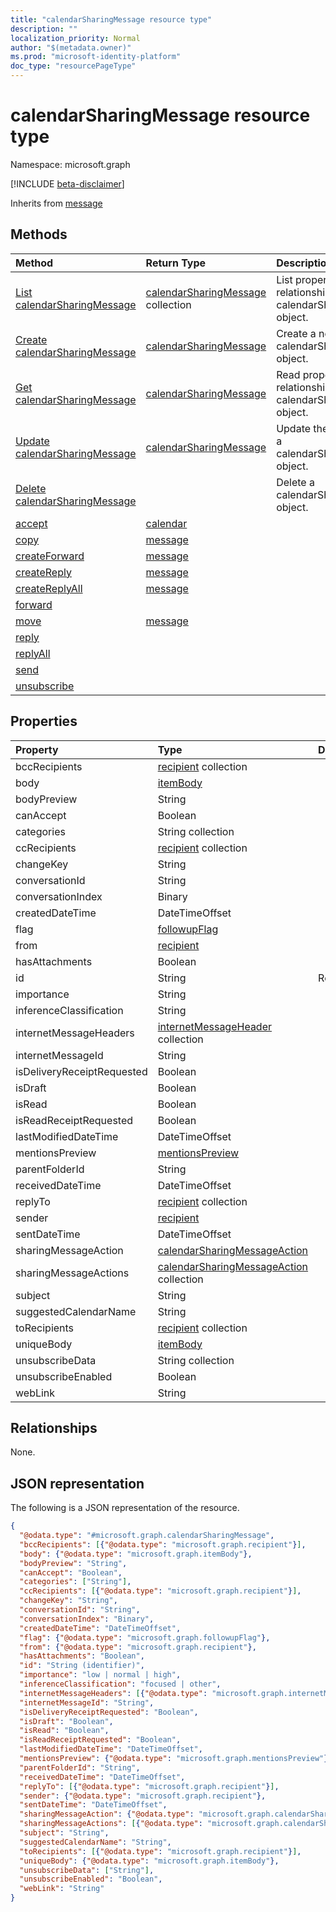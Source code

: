 ```yaml
---
title: "calendarSharingMessage resource type"
description: ""
localization_priority: Normal
author: "$(metadata.owner)"
ms.prod: "microsoft-identity-platform"
doc_type: "resourcePageType"
---
```


# calendarSharingMessage resource type

Namespace: microsoft.graph

[!INCLUDE [beta-disclaimer](../../includes/beta-disclaimer.md)]

Inherits from [message](message.md)

## Methods

| Method                                                                   | Return Type                                                    | Description                                                           |
| :----------------------------------------------------------------------- | :------------------------------------------------------------- | :-------------------------------------------------------------------- |
| [List calendarSharingMessage](../api/calendarsharingmessage-list.md)     | [calendarSharingMessage](calendarSharingMessage.md) collection | List properties and relationships of a calendarSharingMessage object. |
| [Create calendarSharingMessage](../api/calendarsharingmessage-create.md) | [calendarSharingMessage](calendarSharingMessage.md)            | Create a new calendarSharingMessage object.                           |
| [Get calendarSharingMessage](../api/calendarsharingmessage-get.md)       | [calendarSharingMessage](calendarSharingMessage.md)            | Read properties and relationships of a calendarSharingMessage object. |
| [Update calendarSharingMessage](../api/calendarsharingmessage-update.md) | [calendarSharingMessage](calendarSharingMessage.md)            | Update the properties of a calendarSharingMessage object.             |
| [Delete calendarSharingMessage](../api/calendarsharingmessage-delete.md) |                                                                | Delete a calendarSharingMessage object.                               |
| [accept](../api/calendarsharingmessage-accept.md)                        | [calendar](../resources/-calendar.md)                          |                                                                       |
| [copy](../api/calendarsharingmessage-copy.md)                            | [message](../resources/-message.md)                            |                                                                       |
| [createForward](../api/calendarsharingmessage-createForward.md)          | [message](../resources/-message.md)                            |                                                                       |
| [createReply](../api/calendarsharingmessage-createReply.md)              | [message](../resources/-message.md)                            |                                                                       |
| [createReplyAll](../api/calendarsharingmessage-createReplyAll.md)        | [message](../resources/-message.md)                            |                                                                       |
| [forward](../api/calendarsharingmessage-forward.md)                      |                                                                |                                                                       |
| [move](../api/calendarsharingmessage-move.md)                            | [message](../resources/-message.md)                            |                                                                       |
| [reply](../api/calendarsharingmessage-reply.md)                          |                                                                |                                                                       |
| [replyAll](../api/calendarsharingmessage-replyAll.md)                    |                                                                |                                                                       |
| [send](../api/calendarsharingmessage-send.md)                            |                                                                |                                                                       |
| [unsubscribe](../api/calendarsharingmessage-unsubscribe.md)              |                                                                |                                                                       |

## Properties

| Property                   | Type                                                                                    | Description |
| :------------------------- | :-------------------------------------------------------------------------------------- | :---------- |
| bccRecipients              | [recipient](../resources/recipient.md) collection                                       |             |
| body                       | [itemBody](../resources/itembody.md)                                                    |             |
| bodyPreview                | String                                                                                  |             |
| canAccept                  | Boolean                                                                                 |             |
| categories                 | String collection                                                                       |             |
| ccRecipients               | [recipient](../resources/recipient.md) collection                                       |             |
| changeKey                  | String                                                                                  |             |
| conversationId             | String                                                                                  |             |
| conversationIndex          | Binary                                                                                  |             |
| createdDateTime            | DateTimeOffset                                                                          |             |
| flag                       | [followupFlag](../resources/followupflag.md)                                            |             |
| from                       | [recipient](../resources/recipient.md)                                                  |             |
| hasAttachments             | Boolean                                                                                 |             |
| id                         | String                                                                                  | Read-only.  |
| importance                 | String                                                                                  |             |
| inferenceClassification    | String                                                                                  |             |
| internetMessageHeaders     | [internetMessageHeader](../resources/internetmessageheader.md) collection               |             |
| internetMessageId          | String                                                                                  |             |
| isDeliveryReceiptRequested | Boolean                                                                                 |             |
| isDraft                    | Boolean                                                                                 |             |
| isRead                     | Boolean                                                                                 |             |
| isReadReceiptRequested     | Boolean                                                                                 |             |
| lastModifiedDateTime       | DateTimeOffset                                                                          |             |
| mentionsPreview            | [mentionsPreview](../resources/mentionspreview.md)                                      |             |
| parentFolderId             | String                                                                                  |             |
| receivedDateTime           | DateTimeOffset                                                                          |             |
| replyTo                    | [recipient](../resources/recipient.md) collection                                       |             |
| sender                     | [recipient](../resources/recipient.md)                                                  |             |
| sentDateTime               | DateTimeOffset                                                                          |             |
| sharingMessageAction       | [calendarSharingMessageAction](../resources/calendarsharingmessageaction.md)            |             |
| sharingMessageActions      | [calendarSharingMessageAction](../resources/calendarsharingmessageaction.md) collection |             |
| subject                    | String                                                                                  |             |
| suggestedCalendarName      | String                                                                                  |             |
| toRecipients               | [recipient](../resources/recipient.md) collection                                       |             |
| uniqueBody                 | [itemBody](../resources/itembody.md)                                                    |             |
| unsubscribeData            | String collection                                                                       |             |
| unsubscribeEnabled         | Boolean                                                                                 |             |
| webLink                    | String                                                                                  |             |

## Relationships

None.

## JSON representation

The following is a JSON representation of the resource.

<!-- {
  "blockType": "resource",
  "keyProperty": "id",
  "@odata.type": "microsoft.graph.calendarSharingMessage",
  "baseType": "microsoft.graph.message",
  "openType": False
}
-->

```json
{
  "@odata.type": "#microsoft.graph.calendarSharingMessage",
  "bccRecipients": [{"@odata.type": "microsoft.graph.recipient"}],
  "body": {"@odata.type": "microsoft.graph.itemBody"},
  "bodyPreview": "String",
  "canAccept": "Boolean",
  "categories": ["String"],
  "ccRecipients": [{"@odata.type": "microsoft.graph.recipient"}],
  "changeKey": "String",
  "conversationId": "String",
  "conversationIndex": "Binary",
  "createdDateTime": "DateTimeOffset",
  "flag": {"@odata.type": "microsoft.graph.followupFlag"},
  "from": {"@odata.type": "microsoft.graph.recipient"},
  "hasAttachments": "Boolean",
  "id": "String (identifier)",
  "importance": "low | normal | high",
  "inferenceClassification": "focused | other",
  "internetMessageHeaders": [{"@odata.type": "microsoft.graph.internetMessageHeader"}],
  "internetMessageId": "String",
  "isDeliveryReceiptRequested": "Boolean",
  "isDraft": "Boolean",
  "isRead": "Boolean",
  "isReadReceiptRequested": "Boolean",
  "lastModifiedDateTime": "DateTimeOffset",
  "mentionsPreview": {"@odata.type": "microsoft.graph.mentionsPreview"},
  "parentFolderId": "String",
  "receivedDateTime": "DateTimeOffset",
  "replyTo": [{"@odata.type": "microsoft.graph.recipient"}],
  "sender": {"@odata.type": "microsoft.graph.recipient"},
  "sentDateTime": "DateTimeOffset",
  "sharingMessageAction": {"@odata.type": "microsoft.graph.calendarSharingMessageAction"},
  "sharingMessageActions": [{"@odata.type": "microsoft.graph.calendarSharingMessageAction"}],
  "subject": "String",
  "suggestedCalendarName": "String",
  "toRecipients": [{"@odata.type": "microsoft.graph.recipient"}],
  "uniqueBody": {"@odata.type": "microsoft.graph.itemBody"},
  "unsubscribeData": ["String"],
  "unsubscribeEnabled": "Boolean",
  "webLink": "String"
}
```
